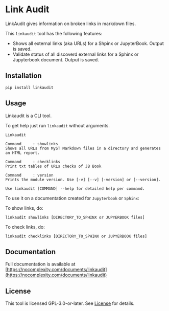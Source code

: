 # Link Audit

LinkAudit gives information on broken links in markdown files.

This `linkaudit` tool has the following features:

* Shows all external links (aka URLs) for a Shpinx or JupyterBook. Output is saved.
* Validate status of all discoverd external links for a Sphinx or Jupyterbook document. Output is saved.


## Installation

```
pip install linkaudit

```


## Usage

Linkaudit is a CLI tool.

To get help just run `linkaudit` without arguments.
```shell 
Linkaudit

Command 	: showlinks
Shows all URLs from MyST Markdown files in a directory and generates an HTML report.

Command 	: checklinks
Print txt tables of URLs checks of JB Book

Command 	: version
Prints the module version. Use [-v] [--v] [-version] or [--version].

Use linkaudit [COMMAND] --help for detailed help per command.
```

To use it on a  documentation created for `Jupyterbook` or `Sphinx`:

To show links, do:
```
linkaudit showlinks [DIRECTORY_TO_SPHINX or JUPYERBOOK files]
```

To check links, do:
```
linkaudit checklinks [DIRECTORY_TO_SPHINX or JUPYERBOOK files]
```

## Documentation
Full documentation is available at [https://nocomplexity.com/documents/linkaudit](https://nocomplexity.com/documents/linkaudit)

## License

This tool is licensed  GPL-3.0-or-later. See [License](LICENSE.md) for details.

